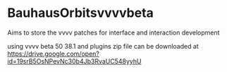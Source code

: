 # BauhausOrbitsvvvvbeta
Aims to store the vvvv patches for interface and interaction development

using vvvv beta 50 38.1 and plugins
zip file can be downloaded at https://drive.google.com/open?id=19srB5OsNPevNc30b4Jb3RvaUC548yyhU

